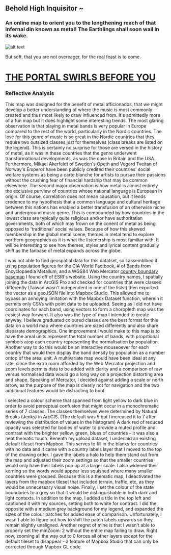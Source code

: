 ## Behold High Inquisitor ~  
### An online map to orient you to the lengthening reach of that infernal din known as metal! The Earthlings shall soon wail in its wake.

![alt text](https://ubc-geob472-spring2021.github.io/Loralius-web/lab1/Lab1SS.png)

But soft, that you are not overeager, for the real feast is to come. 

# [THE PORTAL SWIRLS BEFORE YOU](https://ubc-geob472-spring2021.github.io/Loralius-web/lab1/MetalAroundtheWorld)

### Reflective Analysis
This map was designed for the benefit of metal afficionados, that we might develop a better understanding of where the music is most commonly created and thus most likely to draw influenced from. It's admittedly more of a fun map but it does highlight some interesting trends. The most glaring observation is that playing in metal bands is very popular in Europe compared to the rest of the world, particularly in the Nordic countries. The love for this genre of music is so great in the Nordic countries that they require two outsized classes just for themselves (class breaks are listed on the legend). This is certainly no surprise for those are versed in the history of metal, as it was in these countries that the genre underwent transformational developments, as was the case in Britain and the USA. Furthermore, Mikael Akerfeldt of Sweden's Opeth and Vegard Tveitan of Norway's Emperor have been publicly credited their countries' social welfare systems as being a carte blanche for artists to pursue their passions without the crushing fear of financial hardship that may be common elsewhere. The second major observation is how metal is almost entirely the exclusive purview of countries whose national language is European in origin. Of course, correlation does not mean causation, but it lends credence to my hypothesis that a common language and cultural heritage between this nations has enabled a better transfusion of an otherwise niche and underground music genre. This is compounded by how countries in the lowest class are typically quite religious and/or have authoritatian governments, both of which may frown on the conent of metal as being opposed to 'traditional' social values. Because of how this skewed membership in the global metal scene, themes in metal tend to explore northern geographies as it is what the listenership is most familiar with. It will be interesting to see how themes, styles and lyrical content gradually shift as the fanbase of metal expands across the globe. 

I was not able to find geospatial data for this datatset, so I assemblbed it using population figures for the CIA World Factbook, # of Bands from Encyclopaedia Metallum, and a WGS84 Web Mercator [country boundary basemap](https://hub.arcgis.com/datasets/a21fdb46d23e4ef896f31475217cbb08_1) I found off of ESRI's website. Using the country names, I spatially joining the data in ArcGIS Pro and checked for countries that were classed differently (Taiwan wasn't independent in one of the lists!) then exported the vector as a geoJSON file into Mapbox Studio. This allowed me to bypass an annoying limitation with the Mapbox Dataset function, wherein it permits only CSVs with point data to be uploaded. Seeing as I did not have coordinates for each band, using vectors to form a choropleth map was the easiest way forward. It also was the type of map I intended to create anyway. I believe graduated coloured classes are the best format for this data on a world map where countries are sized differently and also share disparate demographics. One improvement I would make to this map is to have the areal units represent the total number of bands, with proprtional symbols atop each country representing the normalisation by population. Another way to do this would be an interactive mouseoever for each country that would then display the band density by population as a number ontop of the areal unit. A multivariate map would have been ideal at any rate, since the extra room afforded by the Web Mercator projection and zoom levels permits data to be added with clarity and a comparison of raw versus normalised data would go a long way on a projection distorting area and shape. Speaking of Mercator, I decided against adding a scale or north arrow, as the purpose of the map is clearly not for navigation and the two additional features would be distracting to boot. 

I selected a colour scheme that spanned from light yellow to dark blue in order to avoid perceptual confusion that might occur in a monochromatic series of 7 classes. The classes themselves were determined by Natural Breaks (Jenks) in ArcGIS. (The default was 5 but I increased it to 7 after reviewing the distribution of values in the histogram) A dark red of reduced opacity was selected for bodies of water to provide a muted profile and contrast with the brighter yellow, green, blues of countries - it was also a neat thematic touch. Beneath my upload dataset, I underlaid an existing default tileset from Mapbox. This serves to fill in the blanks for countries with no data and it came with a country labels layer that I moved to the top of the drawing order. I gave the labels a halo to help them stand out from the map and adjusted their zoom settings so that the smaller countries would only have their labels pop up at a larger scale. I also widened their kerning so the words would appear less squished where many smaller countries were grouped. Because this is a thematic map, I deactivated the layers from the mapbox tileset that included terrain, traffic, etc, as they would be unnecessary visual noise. Finally, I set the colour of the state boundaries to a grey so that it would be distinguishable in both dark and light contexts. In addition to the map, I added a title in the top left and captioned it with my sources, setting both to white for contrast. I did the opposite with a medium grey background for my legend, and expanded the sizes of the colour patches for added ease of comparison. Unfortunately, I wasn't able to figure out how to shift the patch labels upwards so they remain slightly unaligned. Another regret of mine is that I wasn't able to properly set the minZoom: 2 without the entire map failing to draw. Right now, zooming all the way out to 0 forces all other layers except for the default tileset to disappear -  a feature of Mapbox Studio that can only be corrected through Mapbox GL code. 
